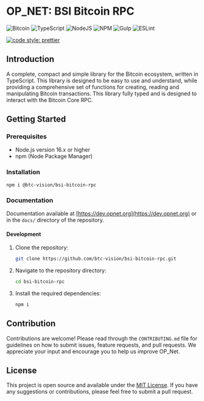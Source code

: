 # OP_NET: BSI Bitcoin RPC

![Bitcoin](https://img.shields.io/badge/Bitcoin-000?style=for-the-badge&logo=bitcoin&logoColor=white)
![TypeScript](https://img.shields.io/badge/TypeScript-007ACC?style=for-the-badge&logo=typescript&logoColor=white)
![NodeJS](https://img.shields.io/badge/Node%20js-339933?style=for-the-badge&logo=nodedotjs&logoColor=white)
![NPM](https://img.shields.io/badge/npm-CB3837?style=for-the-badge&logo=npm&logoColor=white)
![Gulp](https://img.shields.io/badge/GULP-%23CF4647.svg?style=for-the-badge&logo=gulp&logoColor=white)
![ESLint](https://img.shields.io/badge/ESLint-4B3263?style=for-the-badge&logo=eslint&logoColor=white)

[![code style: prettier](https://img.shields.io/badge/code_style-prettier-ff69b4.svg?style=flat-square)](https://github.com/prettier/prettier)

## Introduction

A complete, compact and simple library for the Bitcoin ecosystem, written in
TypeScript. This library is designed to be easy to use and understand, while
providing a comprehensive set of functions for creating, reading and
manipulating Bitcoin transactions. This library fully typed and is designed to interact
with the Bitcoin Core RPC.

## Getting Started

### Prerequisites

- Node.js version 16.x or higher
- npm (Node Package Manager)

### Installation

```shell
npm i @btc-vision/bsi-bitcoin-rpc
```

### Documentation

Documentation available at [https://dev.opnet.org](https://dev.opnet.org) or in
the `docs/` directory of the repository.

#### Development

1. Clone the repository:
   ```bash
   git clone https://github.com/btc-vision/bsi-bitcoin-rpc.git
   ```
2. Navigate to the repository directory:
   ```bash
   cd bsi-bitcoin-rpc
   ```
3. Install the required dependencies:
   ```bash
   npm i
   ```

## Contribution

Contributions are welcome! Please read through the `CONTRIBUTING.md` file for
guidelines on how to submit issues, feature requests, and pull requests. We
appreciate your input and encourage you to help us improve OP_Net.

## License

This project is open source and available under the [MIT License](LICENSE). If
you have any suggestions or contributions, please feel free to submit a pull
request.
